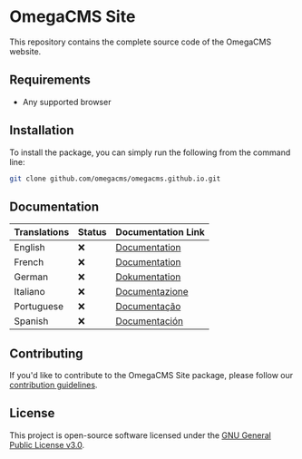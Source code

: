 # OmegaCMS Site

This repository contains the complete source code of the OmegaCMS website.

## Requirements

* Any supported browser

## Installation

To install the package, you can simply run the following from the command line:

```sh
git clone github.com/omegacms/omegacms.github.io.git
```

## Documentation

| Translations  | Status | Documentation Link                 |
| ------------- | ------ | -----------------------------------|
| English       | ❌     | [Documentation](docs/en/index.md)  |
| French        | ❌     | [Documentation](docs/fr/index.md)  |
| German        | ❌     | [Dokumentation](docs/de/index.md)  |
| Italiano      | ❌     | [Documentazione](docs/it/index.md) |
| Portuguese    | ❌     | [Documentação](docs/pt/index.md)   |
| Spanish       | ❌     | [Documentación](docs/es/index.md)  |


## Contributing

If you'd like to contribute to the OmegaCMS Site package, please follow our [contribution guidelines](CONTRIBUTING.md).

## License

This project is open-source software licensed under the [GNU General Public License v3.0](LICENSE).
